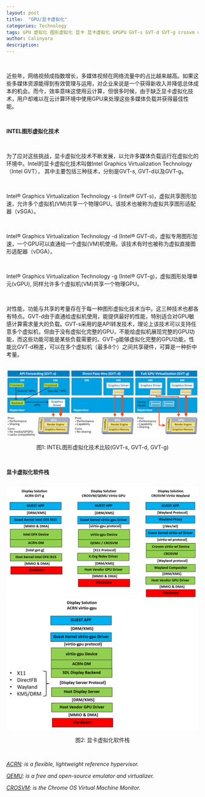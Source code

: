 ```yaml
---
layout: post
title:  "GPU/显卡虚拟化"
categories: Technology
tags: GPU 虚拟化 图形虚拟化 显卡 显卡虚拟化 GPGPU GVT-s GVT-d GVT-g crosvm virtualization display virtio virtio-gpu qemu
author: Calinyara
description:
---
```


<br>

近些年，网络视频成指数增长，多媒体视频在网络流量中的占比越来越高。如果这些多媒体资源能得到有效管理与运用，对企业来说是一个获得新收入并降低总体成本的机会。而今，效率意味这使用云计算，但很多时候，由于缺乏显卡虚拟化技术，用户却难以在云计算环境中使用GPU来处理这些多媒体负载并获得最佳性能。

<br>

**INTEL图形虚拟化技术**

<br>

为了应对这些挑战，显卡虚拟化技术不断发展，以允许多媒体负载运行在虚拟化的环境中。Intel的显卡虚拟化技术叫做Intel Graphics Virtualization Technology （Intel GVT）， 其中主要包括三种技术，分别是GVT-s, GVT-d以及GVT-g。

<br>

Intel® Graphics Virtualization Technology -s (Intel® GVT-s)，虚拟共享图形加速，允许多个虚拟机(VM)共享一个物理GPU。该技术也被称为虚拟共享图形适配器（vSGA）。

<br>

Intel® Graphics Virtualization Technology -d (Intel® GVT-d)，虚拟专用图形加速，一个GPU可以直通给一个虚拟(VM)机使用。该技术有时也被称为虚拟直接图形适配器（vDGA）。

<br>

Intel® Graphics Virtualization Technology -g (Intel® GVT-g)，虚拟图形处理单元(vGPU), 同样允许多个虚拟机(VM)共享一个物理GPU。

<br>

对性能，功能与共享的考量存在于每一种图形虚拟化技术当中。这三种技术也都各有特点。GVT-d由于直通给虚拟机使用，能提供最好的性能，特别适合对GPU敏感计算需求量大的负载。GVT-s采用的是API转发技术，理论上该技术可以支持任意多个虚拟机，但由于没有虚拟化完整的GPU，不能给虚拟机展现完整的GPU功能，而这些功能可能是某些负载需要的。GVT-g能够虚拟化完整的GPU功能，性能比GVT-d稍差，可以在多个虚拟机（最多8个）之间共享硬件，可算是一种折中考量。

<br>

<div align="center"><img src="/assets/images/20210314-gpu-virtualization/fig1.png"/></div>
<p align="center">图1: INTEL图形虚拟化技术比较(GVT-s, GVT-d, GVT-g)</p>
<br>

**显卡虚拟化软件栈**
<br>

<br>

<div align="center"><img src="/assets/images/20210314-gpu-virtualization/fig2.png"/></div>

<div align="center"><img src="/assets/images/20210314-gpu-virtualization/virtio-gpu.png"/></div>

<p align="center">图2: 显卡虚拟化软件栈</p>
<br>

*[ACRN](https://projectacrn.org/): is a flexible, lightweight reference hypervisor.*

*[QEMU](https://www.qemu.org/): is a free and open-source emulator and virtualizer.*

*[CROSVM](https://chromium.googlesource.com/chromiumos/platform/crosvm/): is the Chrome OS Virtual Machine Monitor.*
<br>

<br>

<!-- Global site tag (gtag.js) - Google Analytics -->

<script async src="https://www.googletagmanager.com/gtag/js?id=UA-66555622-4"></script>
<script>
  window.dataLayer = window.dataLayer || [];
  function gtag(){dataLayer.push(arguments);}
  gtag('js', new Date());
  gtag('config', 'UA-66555622-4');
</script>
